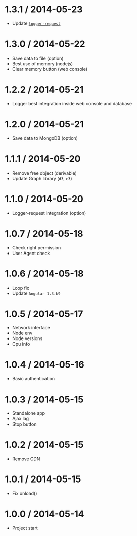 1.3.1 / 2014-05-23
==================

  * Update [`logger-request`](https://github.com/hex7c0/logger-request)

1.3.0 / 2014-05-22
==================

  * Save data to file (option)
  * Best use of memory (nodejs)
  * Clear memory button (web console)

1.2.2 / 2014-05-21
==================

  * Logger best integration inside web console and database

1.2.0 / 2014-05-21
==================

  * Save data to MongoDB (option)

1.1.1 / 2014-05-20
==================

  * Remove free object (derivable)
  * Update Graph library (`d3`, `c3`)

1.1.0 / 2014-05-20
==================

  * Logger-request integration (option)

1.0.7 / 2014-05-18
==================

  * Check right permission
  * User Agent check

1.0.6 / 2014-05-18
==================

  * Loop fix
  * Update `Angular 1.3.b9`

1.0.5 / 2014-05-17
==================

  * Network interface
  * Node env
  * Node versions
  * Cpu info

1.0.4 / 2014-05-16
==================

  * Basic authentication

1.0.3 / 2014-05-15
==================

  * Standalone app
  * Ajax lag
  * Stop button

1.0.2 / 2014-05-15
==================

  * Remove CDN

1.0.1 / 2014-05-15
==================

  * Fix onload()

1.0.0 / 2014-05-14
==================

  * Project start
